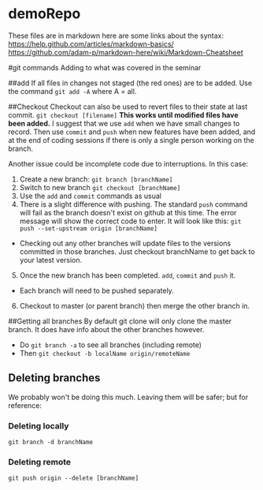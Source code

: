 demoRepo
========

These files are in markdown here are some links about the syntax:
    https://help.github.com/articles/markdown-basics/
    https://github.com/adam-p/markdown-here/wiki/Markdown-Cheatsheet

#git commands
Adding to what was covered in the seminar

##add
If all files in changes not staged (the red ones) are to be added. Use the command `git add -A` where A = all.

##Checkout
Checkout can also be used to revert files to their state at last commit. `git checkout [filename]`
__This works until modified files have been added.__
I suggest that we use `add` when we have small changes to record. Then use `commit` and `push` when new features have been added, and at the end of coding sessions if there is only a single person working on the branch.

Another issue could be incomplete code due to interruptions. In this case:

1. Create a new branch: `git branch [branchName]`
2. Switch to new branch `git checkout [branchName]`
3. Use the `add` and `commit` commands as usual
4. There is a slight difference with pushing. The standard `push` command will fail as the branch doesn't exist on github at this time. The error message will show the correct code to enter. It will look like this:
    `git push --set-upstream origin [branchName]`
* Checking out any other branches will update files to the versions committed in those branches. Just checkout branchName to get back to your latest version.

5. Once the new branch has been completed. `add`, `commit` and `push` it.
* Each branch will need to be pushed separately.
6. Checkout to master (or parent branch) then merge the other branch in.

##Getting all branches
By default git clone will only clone the master branch. It does have info about the other branches however.
* Do `git branch -a` to see all branches (including remote)
* Then `git checkout -b localName origin/remoteName`

## Deleting branches
We probably won't be doing this much. Leaving them will be safer; but for reference:

### Deleting locally
`git branch -d branchName`
### Deleting remote
`git push origin --delete [branchName]`
